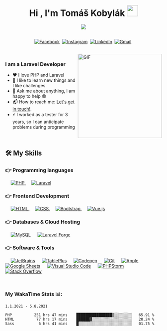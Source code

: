 <h1 align="center">Hi , I'm Tomáš Kobylák <img src="https://media.giphy.com/media/hvRJCLFzcasrR4ia7z/giphy.gif" width="35"></h1>
<p align="center">
  <a href="https://github.com/DenverCoder1/readme-typing-svg"><img src="https://readme-typing-svg.herokuapp.com?lines=Full+Stack+Developer;Laravel;Always%20learning%20new%20things&center=true&width=500&height=50"></a>
</p>

<p align="center">
<br>
<a href="https://www.facebook.com/tomas.kobylak"><img src="https://img.shields.io/badge/facebook-%231877F2.svg?&style=for-the-badge&logo=facebook&logoColor=white" alt="Facebook" /></a>&nbsp;
<a href="https://instagram.com/tomaskobylak"><img src="https://img.shields.io/badge/instagram-%23E4405F.svg?&style=for-the-badge&logo=instagram&logoColor=white" alt="Instagram" /></a>&nbsp;
<a href="https://www.linkedin.com/in/tomáš-kobylák-677833ba/"><img src="https://img.shields.io/badge/linkedin-%230077B5.svg?&style=for-the-badge&logo=linkedin&logoColor=white" alt="LinkedIn" /></a>&nbsp;
<a href="mailto:kobylakt@gmail.com?subject=Hello Tomas"><img src="https://img.shields.io/badge/gmail-%23D14836.svg?&style=for-the-badge&logo=gmail&logoColor=white" alt="Gmail"/></a>&nbsp;
</p>

<br>

<img align="right" height="270px" alt="GIF" src="https://i.pinimg.com/originals/e4/26/70/e426702edf874b181aced1e2fa5c6cde.gif" />

### I am a Laravel Developer
- ❤️  I love PHP and Laravel
- 🧠 I like to learn new things and I like challenges
- 💬 Ask me about anything, I am happy to help :smile:
- 📬 How to reach me: [Let's get in touch!](https://www.linkedin.com/in/tomáš-kobylák-677833ba/).
- ⚡ I worked as a tester for 3 years, so I can anticipate problems during programming

<br>


## 🛠️ My Skills

### 👉 Programming languages

<p align="left"> 
  &emsp; 
<a href="https://www.php.net/">
    <img alt="PHP" src="https://img.shields.io/badge/PHP-%23777BB4.svg?logo=php&logoColor=white"/>
  </a>
  &emsp;
  <a href="https://laravel.com/" target="_blank"> 
    <img alt="Laravel" src="https://img.shields.io/badge/-Laravel-white?logo=laravel">
  </a> 
</p>

### 👉 Frontend Development
<p align="left"> 
  &emsp; 
  <a href="https://www.w3.org/html/" target="_blank"> 
   <img alt="HTML" src="https://img.shields.io/badge/HTML5%20-%23E34F26.svg?logo=html5&logoColor=white">
  </a>   
  &emsp;
  <a href="https://www.w3schools.com/css/" target="_blank">
    <img alt="CSS" src="https://img.shields.io/badge/CSS%20-%231572B6.svg?logo=css3&logoColor=white">
  </a> 
   &emsp;
  <a href="https://getbootstrap.com" target="_blank"> 
    <img alt="Bootstrap" src="https://img.shields.io/badge/Bootstrap-%23563D7C.svg?style=flat&logo=bootstrap&logoColor=white"/>
  </a>
   &emsp;
  <a href="https://vuejs.org/" target="_blank"> 
    <img alt="Vue.js" src="https://img.shields.io/badge/Vue.js-%e749a0.svg?style=flat&logo=vue.js&logoColor=white"/>
  </a>
</p>

### 👉 Databases & Cloud Hosting
<p align="left">
  &emsp;
    <a href="https://www.mysql.com/"><img alt="MySQL" src="https://img.shields.io/badge/MySQL-%2300f.svg?style=flat&llogo=mysql&logoColor=white"></a>
  &emsp;
    <a href="https://forge.laravel.com/"><img alt="Laravel Forge" src ="https://img.shields.io/badge/Laravel_Forge-%2307405e.svg?style=flat&logo=forge&logoColor=white"/></a>
 </p>
 

 ### 👉 Software & Tools
 
<p>
  &emsp;
    <a href="#"><img alt="JetBrains" src="https://img.shields.io/badge/JetBrains-%23563D7C.svg?logo=jetbrains&logoColor=white"></a>
  &emsp;
    <a href="#"><img alt="TablePlus" src="https://img.shields.io/badge/TablePlus-00b56a.svg?logo=tableplus&logoColor=white"></a>
  &emsp;
    <a href="#"><img alt="Codepen" src="https://img.shields.io/badge/Codepen-000000.svg?logo=codepen&logoColor=white"></a>
  &emsp;
    <a href="#"><img alt="Git" src="https://img.shields.io/badge/Git%20-%23F05033.svg?logo=git&logoColor=white"></a>
  &emsp;
    <a href="#"><img alt="Apple" src="https://img.shields.io/badge/Apple-000000?style=flat&logo=apple&logoColor=white"></a>
  &emsp;
    <a href="#"><img alt="Google Sheets" src="https://img.shields.io/badge/Google%20Sheets%20-%2334A853.svg?logo=google%20sheets&logoColor=white"></a>
  &emsp;
    <a href="#"><img alt="Visual Studio Code" src="https://img.shields.io/badge/Visual%20Studio%20Code-0078d7.svg?logo=visual-studio-code&logoColor=white"></a>
  &emsp;
    <a href="#"><img alt="PHPStorm" src="https://img.shields.io/badge/PHPStorm-%23563D7C.svg?logo=phpstorm&logoColor=white"></a>
  &emsp;
    <a href="#"><img alt="Stack Overflow" src="https://img.shields.io/badge/-Stack%20Overflow-FE7A16?logo=stack-overflow&logoColor=white"></a>
  &emsp;
</p>

<br/>



### My WakaTime Stats 📊:

<!--START_SECTION:waka-->
```text
1.1.2021 - 5.8.2021

PHP          251 hrs 47 mins    ████████████████▒░░░░░░░░   65.91 % 
HTML          77 hrs 17 mins    ██████▓░░░░░░░░░░░░░░░░░░   20.24 % 
Sass           6 hrs 41 mins    █░░░░░░░░░░░░░░░░░░░░░░░░   01.75 % 
```
<!--END_SECTION:waka-->
